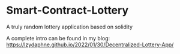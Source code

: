 # Smart-Contract-Lottery
A truly random lottery application based on solidity

A complete intro can be found in my blog:
https://lzydaphne.github.io/2022/01/30/Decentralized-Lottery-App/



